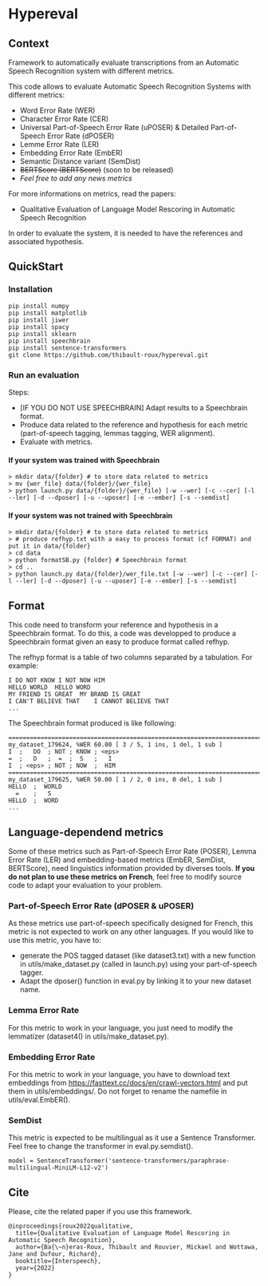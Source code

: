 # Hypereval

## Context
Framework to automatically evaluate transcriptions from an Automatic Speech Recognition system with different metrics.

This code allows to evaluate Automatic Speech Recognition Systems with different metrics:
- Word Error Rate (WER)
- Character Error Rate (CER)
- Universal Part-of-Speech Error Rate (uPOSER) & Detailed Part-of-Speech Error Rate (dPOSER)
- Lemme Error Rate (LER)
- Embedding Error Rate (EmbER)
- Semantic Distance variant (SemDist)
- ~~BERTScore (BERTScore)~~ (soon to be released)
- *Feel free to add any news metrics*
    
For more informations on metrics, read the papers:
 - Qualitative Evaluation of Language Model Rescoring in Automatic Speech Recognition

In order to evaluate the system, it is needed to have the references and associated hypothesis.

## QuickStart

### Installation
```
pip install numpy
pip install matplotlib
pip install jiwer
pip install spacy
pip install sklearn
pip install speechbrain
pip install sentence-transformers
git clone https://github.com/thibault-roux/hypereval.git
```

### Run an evaluation

Steps:
* [IF YOU DO NOT USE SPEECHBRAIN] Adapt results to a Speechbrain format.
* Produce data related to the reference and hypothesis for each metric (part-of-speech tagging, lemmas tagging, WER alignment).
* Evaluate with metrics.

#### If your system was trained with Speechbrain
```
> mkdir data/{folder} # to store data related to metrics
> mv {wer_file} data/{folder}/{wer_file}
> python launch.py data/{folder}/{wer_file} [-w --wer] [-c --cer] [-l --ler] [-d --dposer] [-u --uposer] [-e --ember] [-s --semdist]
```

#### If your system was not trained with Speechbrain
```
> mkdir data/{folder} # to store data related to metrics
> # produce refhyp.txt with a easy to process format (cf FORMAT) and put it in data/{folder}
> cd data
> python formatSB.py {folder} # Speechbrain format
> cd ..
> python launch.py data/{folder}/wer_file.txt [-w --wer] [-c --cer] [-l --ler] [-d --dposer] [-u --uposer] [-e --ember] [-s --semdist]
```

## Format

This code need to transform your reference and hypothesis in a Speechbrain format.
To do this, a code was developped to produce a Speechbrain format given an easy to produce format called refhyp.

The refhyp format is a table of two columns separated by a tabulation.
For example:
```
I DO NOT KNOW I NOT NOW HIM
HELLO WORLD  HELLO WORD
MY FRIEND IS GREAT  MY BRAND IS GREAT
I CAN'T BELIEVE THAT    I CANNOT BELIEVE THAT
...
```

The Speechbrain format produced is like following:
```
================================================================================
my_dataset_179624, %WER 60.00 [ 3 / 5, 1 ins, 1 del, 1 sub ]
I  ;   DO  ; NOT ; KNOW ; <eps>
=  ;   D   ;  =  ;  S   ;   I
I  ; <eps> ; NOT ; NOW  ;  HIM
================================================================================
my_dataset_179625, %WER 50.00 [ 1 / 2, 0 ins, 0 del, 1 sub ]
HELLO  ;  WORLD
  =    ;   S
HELLO  ;  WORD
...
```

## Language-dependend metrics

Some of these metrics such as Part-of-Speech Error Rate (POSER), Lemma Error Rate (LER) and embedding-based metrics (EmbER, SemDist, BERTScore), need linguistics information provided by diverses tools. **If you do not plan to use these metrics on French**, feel free to modify source code to adapt your evaluation to your problem.

### Part-of-Speech Error Rate (dPOSER & uPOSER)
As these metrics use part-of-speech specifically designed for French, this metric is not expected to work on any other languages. If you would like to use this metric, you have to:
- generate the POS tagged dataset (like dataset3.txt) with a new function in utils/make_dataset.py (called in launch.py) using your part-of-speech tagger.
- Adapt the dposer() function in eval.py by linking it to your new dataset name.

### Lemma Error Rate
For this metric to work in your language, you just need to modify the lemmatizer (dataset4() in utils/make_dataset.py).

### Embedding Error Rate
For this metric to work in your language, you have to download text embeddings from https://fasttext.cc/docs/en/crawl-vectors.html and put them in utils/embeddings/. Do not forget to rename the namefile in utils/eval.EmbER().

### SemDist
This metric is expected to be multilingual as it use a Sentence Transformer. Feel free to change the transformer in eval.py.semdist().
```
model = SentenceTransformer('sentence-transformers/paraphrase-multilingual-MiniLM-L12-v2')
```

## Cite

Please, cite the related paper if you use this framework.

```
@inproceedings{roux2022qualitative,
  title={Qualitative Evaluation of Language Model Rescoring in Automatic Speech Recognition},
  author={Ba{\~n}eras-Roux, Thibault and Rouvier, Mickael and Wottawa, Jane and Dufour, Richard},
  booktitle={Interspeech},
  year={2022}
}
```
